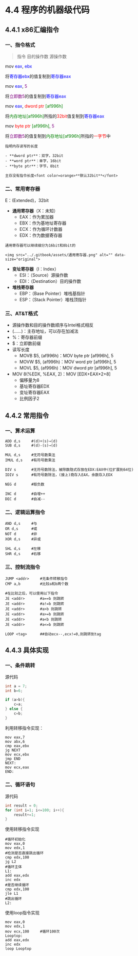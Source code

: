# 4.4 程序的机器级代码

## 4.4.1 x86汇编指令

### 一、指令格式

> 指令 目的操作数 源操作数

mov <font color=blue>eax</font>, <font color=blue>ebx</font>

将<font color=blue>寄存器ebx</font>的值复制到<font color=blue>寄存器eax</font>



mov <font color=blue>eax</font>, <font color=purple>5</font>

将<font color=purple>立即数5</font>的值复制到<font color=blue>寄存器eax</font>



mov <font color=blue>eax</font>, <font color=red>dword ptr</font> <font color=green>\[af996h]</font>

将<font color=green>内存地址\[af996h]</font>所指的<font color=red>32bit</font>值复制到<font color=blue>寄存器eax</font>



mov <font color=red>byte ptr</font> <font color=green>\[af996h]</font>, <font color=purple>5</font>

将<font color=purple>立即数5</font>的值复制到<font color=green>内存地址\[af996h]</font>所指的<font color=red>一字节</font>中



```admonish
指明内存读写的长度

- **dword ptr**：双字，32bit
- **word ptr**：单字，16bit
- **byte ptr**：字节，8bit

主存没有指令长度<font color=orange>**默认32bit**</font>
```



### 二、常用寄存器

E：(Extended)，32bit

* **通用寄存器**（X：未知）
  * EAX：作为累加器
  * EBX：作为基地址寄存器
  * ECX：作为循环计数器
  * EDX：作为数据寄存器



```admonish example
通用寄存器可以继续细分为16bit和8bit的

<img src="../.gitbook/assets/通用寄存器.png" alt="" data-size="original">
```



* **变址寄存器**（I：Index）
  * ESI：（Source）源操作数
  * EDI：（Destination）目的操作数
* **堆栈寄存器**
  * EBP：（Base Pointer）堆栈基指针
  * ESP：（Stack Pointer）堆栈顶指针



### 三、AT&T格式

* 源操作数和目的操作数顺序与Intel格式相反
* (……)：主存地址，可以存在加减法
* %：寄存器前缀
* $：立即数前缀
* 读写长度
  * MOVB \$5, (af996h)：MOV byte ptr [af996h],  5
  * MOVW \$5, (af996h)：MOV word ptr [af996h],  5
  * MOVL \$5, (af996h)：MOV dword ptr [af996h],  5
* MOV 8(%EDX, %EAX, 2)：MOV \[EDX+EAX\*2+8]
  * 偏移量为8
  * 基址寄存器EDX
  * 变址寄存器EAX
  * 比例因子2

## 4.4.2 常用指令

### 一、算术运算



```assembly
ADD d,s		#(d)+(s)→(d)
SUB d,s 	#(d)-(s)→(d)

MUL d,s 	#无符号数乘法
IMUL d,s	#有符号数乘法

DIV s		#无符号数除法，被除数隐式存放在EDX:EAX中(位扩展到64位)
IDIV s		#有符号数除法，(接上)商存入EAX，余数存入EDX

NEG d		#取负数

INC d		#自增++
DEC d		#自减--
```



### 二、逻辑运算指令

```assembly
AND d,s		#与
OR d,s		#或
NOT d		#非
XOR d,s		#异或

SHL d,s		#左移
SHR d,s		#右移
```



### 三、控制流指令

```assembly
JUMP <addr>		#无条件转移指令
CMP a,b			#比较a和b两个数

#在比较之后，可以使用以下指令
JE <addr>		#a==b 则跳转
JE <addr>		#a!=b 则跳转
JE <addr>		#a>b 则跳转
JE <addr>		#a>=b 则跳转
JE <addr>		#a<b 则跳转
JE <addr>		#a<=b 则跳转

LOOP <tag>		##自动ecx--,ecx!=0,则跳转到tag
```



## 4.4.3 具体实现

### 一、条件跳转

源代码

```java
int a = 7;
int b=6;

if (a>b){
    c=a;
} else {
    c=b;
}
```

利用转移指令实现：

```assembly
mov eax,7
mov abx,6
cmp eax,ebx
jg NEXT
mov ecx,ebx
jmp END
NEXT:
mov ecx,eax
END:
```



### 二、循环语句

源代码

```java
int result = 0;
for (int i=1; i<=100; i++){
    result+=1;
}
```

使用转移指令实现

```assembly
#循环初始化
mov eax,0
mov edx,1
#检测是否直接跳出循环
cmp edx,100
jg L2
#循环主体
L1:
add eax,edx
inc edx
#是否继续循环
cmp edx,100
jle L1
#跳出循环
L2:
```

使用loop指令实现

```assembly
mov eax,0
mov edx,1
mov ecx,100		#循环100次
Looptop:
add eax,edx
inc edx
loop Looptop
```

